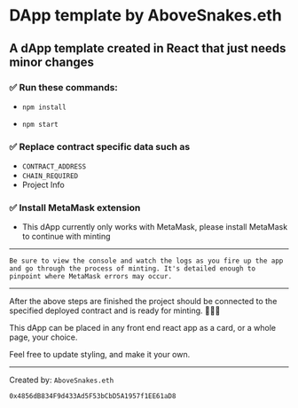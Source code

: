# DApp template by AboveSnakes.eth

## A dApp template created in React that just needs minor changes
### ✅ Run these commands:

- `npm install`

- `npm start`

### ✅ Replace contract specific data such as 
- `CONTRACT_ADDRESS`
- `CHAIN_REQUIRED`
- Project Info

### ✅ Install MetaMask extension
- This dApp currently only works with MetaMask, please install MetaMask to continue with minting

---
```Be sure to view the console and watch the logs as you fire up the app and go through the process of minting. It's detailed enough to pinpoint where MetaMask errors may occur.```

---
After the above steps are finished the project should be connected to the specified deployed contract and is ready for minting. 🎉🎉🎉

This dApp can be placed in any front end react app as a card, or a whole page, your choice.

Feel free to update styling, and make it your own.

---

Created by: `AboveSnakes.eth`

`0x4856dB834F9d433Ad5F53bCbD5A1957f1EE61aD8`